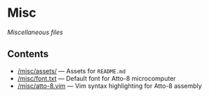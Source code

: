 # Misc

_Miscellaneous files_

## Contents

- [/misc/assets/](../misc/assets/) &mdash; Assets for `README.md`
- [/misc/font.txt](../misc/font.txt) &mdash; Default font for Atto-8 microcomputer
- [/misc/atto-8.vim](../misc/atto-8.vim) &mdash; Vim syntax highlighting for Atto-8 assembly
